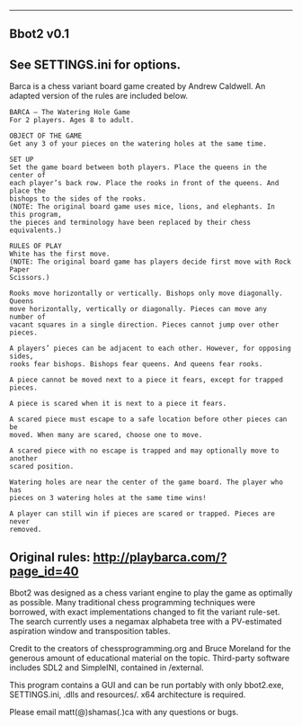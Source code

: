 ----------------
Bbot2 v0.1
----------------

See SETTINGS.ini for options.
----------------

Barca is a chess variant board game created by Andrew Caldwell. An adapted version of
the rules are included below.

	BARCA – The Watering Hole Game
	For 2 players. Ages 8 to adult.

	OBJECT OF THE GAME
	Get any 3 of your pieces on the watering holes at the same time.
 
	SET UP
	Set the game board between both players. Place the queens in the center of
	each player’s back row. Place the rooks in front of the queens. And place the
	bishops to the sides of the rooks.
	(NOTE: The original board game uses mice, lions, and elephants. In this program,
	the pieces and terminology have been replaced by their chess equivalents.)
 
	RULES OF PLAY
	White has the first move.
	(NOTE: The original board game has players decide first move with Rock Paper
	Scissors.)

	Rooks move horizontally or vertically. Bishops only move diagonally. Queens
	move horizontally, vertically or diagonally. Pieces can move any number of
	vacant squares in a single direction. Pieces cannot jump over other pieces.

	A players’ pieces can be adjacent to each other. However, for opposing sides,
	rooks fear bishops. Bishops fear queens. And queens fear rooks.

	A piece cannot be moved next to a piece it fears, except for trapped
	pieces.

	A piece is scared when it is next to a piece it fears.

	A scared piece must escape to a safe location before other pieces can be
	moved. When many are scared, choose one to move.

	A scared piece with no escape is trapped and may optionally move to another
	scared position.

	Watering holes are near the center of the game board. The player who has
	pieces on 3 watering holes at the same time wins!

	A player can still win if pieces are scared or trapped. Pieces are never
	removed.
	
Original rules: http://playbarca.com/?page_id=40
----------------

Bbot2 was designed as a chess variant engine to play the game as optimally as
possible. Many traditional chess programming techniques were borrowed, with exact
implementations changed to fit the variant rule-set. The search currently uses a
negamax alphabeta tree with a PV-estimated aspiration window and transposition
tables.

Credit to the creators of chessprogramming.org and Bruce Moreland for the generous
amount of educational material on the topic.
Third-party software includes SDL2 and SimpleINI, contained in /external.

This program contains a GUI and can be run portably with only bbot2.exe, SETTINGS.ini, .dlls
and resources/.
x64 architecture is required.

Please email matt(@)shamas(.)ca with any questions or bugs.
